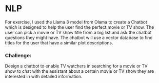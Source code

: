 <h1><strong>NLP</strong></h1>

For exercise, I used the Llama 3 model from Olama to create a Chatbot which is designed to help the user find the perfect movie or TV show. The user can pick a movie or TV show title from a big list and ask the chatbot questions they might have. The chatbot will use a vector database to find titles for the user that have a similar plot descriptions.
<h3><strong>Challenge:</strong></h3>
Design a chatbot to enable TV watchers in searching for a movie or TV show to chat with the assistant about a certain movie or TV show they are interested in with detailed information.


